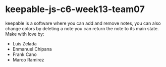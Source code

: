 # keepable-js-c6-week13-team07

keepable is a software where you can add and remove notes, you can also change colors by deleting a note you can return the note to its main state.
Make with love by:
 - Luis Zelada
 - Enmanuel Chipana
 - Frank Cano
 - Marco Ramirez
